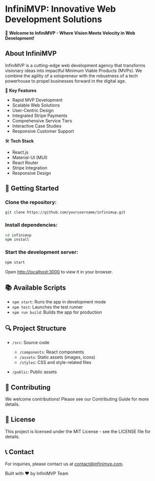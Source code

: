 
# InfiniMVP: Innovative Web Development Solutions

🚀 **Welcome to InfiniMVP - Where Vision Meets Velocity in Web Development!**

## About InfiniMVP

InfiniMVP is a cutting-edge web development agency that transforms visionary ideas into impactful Minimum Viable Products (MVPs). We combine the agility of a solopreneur with the robustness of a tech powerhouse to propel businesses forward in the digital age.

🌟 **Key Features**
- Rapid MVP Development
- Scalable Web Solutions
- User-Centric Design
- Integrated Stripe Payments
- Comprehensive Service Tiers
- Interactive Case Studies
- Responsive Customer Support

🛠 **Tech Stack**
- React.js
- Material-UI (MUI)
- React Router
- Stripe Integration
- Responsive Design

## 🚀 Getting Started

### Clone the repository:
```bash
git clone https://github.com/yourusername/infinimvp.git
```

### Install dependencies:
```bash
cd infinimvp
npm install
```

### Start the development server:
```bash
npm start
```

Open [http://localhost:3000](http://localhost:3000) to view it in your browser.

## 📚 Available Scripts
- `npm start`: Runs the app in development mode
- `npm test`: Launches the test runner
- `npm run build`: Builds the app for production

## 🔍 Project Structure

- `/src`: Source code
  - `/components`: React components
  - `/assets`: Static assets (images, icons)
  - `/styles`: CSS and style-related files

- `/public`: Public assets

## 🤝 Contributing
We welcome contributions! Please see our Contributing Guide for more details.

## 📄 License
This project is licensed under the MIT License - see the LICENSE file for details.

## 📞 Contact
For inquiries, please contact us at [contact@infinimvp.com](mailto:eugene@infinimvp.com).

Built with ❤️ by InfiniMVP Team
